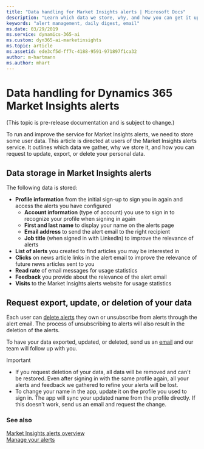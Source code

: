 ```yaml
---
title: "Data handling for Market Insights alerts | Microsoft Docs"
description: "Learn which data we store, why, and how you can get it updated and exported."
keywords: "alert management, daily digest, email"
ms.date: 03/29/2019
ms.service: dynamics-365-ai
ms.custom: dyn365-ai-marketinsights
ms.topic: article
ms.assetid: ede3cf5d-ff7c-4188-9591-971897f1ca32
author: m-hartmann
ms.author: mhart
---
```


# Data handling for Dynamics 365 Market Insights alerts

(This topic is pre-release documentation and is subject to change.)

To run and improve the service for Market Insights alerts, we need to store some user data. This article is directed at users of the Market Insights alerts service. It outlines which data we gather, why we store it, and how you can request to update, export, or delete your personal data.

## Data storage in Market Insights alerts

The following data is stored:

- **Profile information** from the initial sign-up to sign you in again and access the alerts you have configured
    - **Account information** (type of account) you use to sign in to recognize your profile when signing in again
    - **First and last name** to display your name on the alerts page
    - **Email address** to send the alert email to the right recipient
    - **Job title** (when signed in with LinkedIn) to improve the relevance of alerts
- **List of alerts** you created to find articles you may be interested in
- **Clicks** on news article links in the alert email to improve the relevance of future news articles sent to you
- **Read rate** of email messages for usage statistics
- **Feedback** you provide about the relevance of the alert email
- **Visits** to the Market Insights alerts website for usage statistics

## Request export, update, or deletion of your data

Each user can [delete alerts](alerts-management.md#delete-an-alert) they own or unsubscribe from alerts through the alert email. The process of unsubscribing to alerts will also result in the deletion of the alerts. 

To have your data exported, updated, or deleted, send us an [email](mailto:micustreqs@microsoft.com) and our team will follow up with you.

> [!IMPORTANT]
> - If you request deletion of your data, all data will be removed and can't be restored. Even after signing in with the same profile again, all your alerts and feedback we gathered to refine your alerts will be lost.
> - To change your name in the app, update it on the profile you used to sign in. The app will sync your updated name from the profile directly. If this doesn't work, send us an email and request the change.
 
### See also
[Market Insights alerts overview](alerts-overview.md)    
[Manage your alerts](alerts-management.md)    
